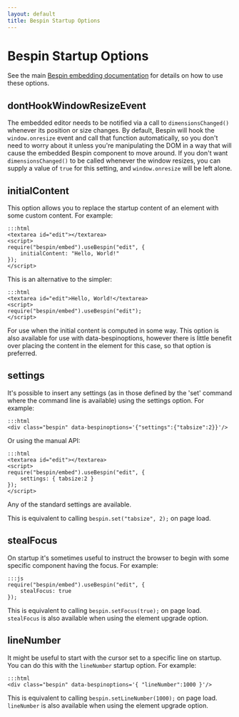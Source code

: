 ```yaml
---
layout: default
title: Bespin Startup Options
---
```


Bespin Startup Options
======================

See the main [Bespin embedding documentation][1] for details on how to use these
options.

[1]: index.html "Bespin embedding documentation"


dontHookWindowResizeEvent
-------------------------

The embedded editor needs to be notified via a call to
`dimensionsChanged()` whenever its position or size changes. By default, Bespin
will hook the `window.onresize` event and call that function automatically, so
you don't need to worry about it unless you're manipulating the DOM in a way
that will cause the embedded Bespin component to move around. If you don't want
`dimensionsChanged()` to be called whenever the window resizes, you can supply
a value of `true` for this setting, and `window.onresize` will be left alone.


initialContent
--------------

This option allows you to replace the startup content of an element with some
custom content. For example:

    :::html
    <textarea id="edit"></textarea>
    <script>
    require("bespin/embed").useBespin("edit", {
        initialContent: "Hello, World!"
    });
    </script>

This is an alternative to the simpler:

    :::html
    <textarea id="edit">Hello, World!</textarea>
    <script>
    require("bespin/embed").useBespin("edit");
    </script>

For use when the initial content is computed in some way. This option is also
available for use with data-bespinoptions, however there is little benefit over
placing the content in the element for this case, so that option is preferred.


settings
--------

It's possible to insert any settings (as in those defined by the 'set' command
where the command line is available) using the settings option. For example:

    :::html
    <div class="bespin" data-bespinoptions='{"settings":{"tabsize":2}}'/>

Or using the manual API:

    :::html
    <textarea id="edit"></textarea>
    <script>
    require("bespin/embed").useBespin("edit", {
        settings: { tabsize:2 }
    });
    </script>

Any of the standard settings are available.

This is equivalent to calling `bespin.set("tabsize", 2);` on page load.


stealFocus
----------

On startup it's sometimes useful to instruct the browser to begin with some
specific component having the focus. For example:

    :::js
    require("bespin/embed").useBespin("edit", {
        stealFocus: true
    });

This is equivalent to calling `bespin.setFocus(true);` on page load.
`stealFocus` is also available when using the element upgrade option.


lineNumber
----------

It might be useful to start with the cursor set to a specific line on startup.
You can do this with the `lineNumber` startup option. For example:

    :::html
    <div class="bespin" data-bespinoptions='{ "lineNumber":1000 }'/>

This is equivalent to calling `bespin.setLineNumber(1000);` on page load.
`lineNumber` is also available when using the element upgrade option.
